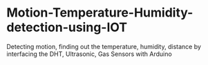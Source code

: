 # Motion-Temperature-Humidity-detection-using-IOT
Detecting motion, finding out the temperature, humidity, distance by interfacing the DHT, Ultrasonic, Gas Sensors with Arduino
